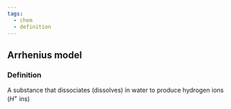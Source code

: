 ```yaml
---
tags:
  - chem
  - definition
---
```


## Arrhenius model
### Definition
A substance that dissociates (dissolves) in water to produce hydrogen ions ($H^+$ ins)
